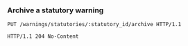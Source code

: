 ### Archive a statutory warning

```http
PUT /warnings/statutories/:statutory_id/archive HTTP/1.1
```

```http
HTTP/1.1 204 No-Content
```
